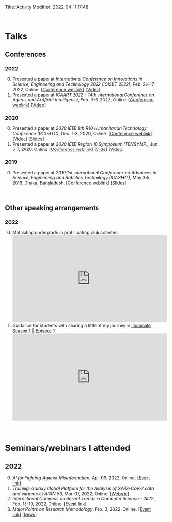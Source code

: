 Title: Activity
Modified: 2022-04-11 17:48

&nbsp;

# Talks

## Conferences
### 2022
0. Presented a paper at _International Conference on Innovations in Science, Engineering and Technology 2022 (ICISET 2022)_, Feb. 26-17, 2022, Online. [[Conference weblink](https://iciset.iiuc.ac.bd/)] [[Video](https://youtu.be/vXrQp_UEsEo)]
0. Presented a paper at _ICAART 2022 - 14th International Conference on Agents and Artificial Intelligence_, Feb. 3-5, 2022, Online. [[Conference weblink](https://icaart.scitevents.org/)] [[Video](https://youtu.be/Fbq55NbjLx4)]

### 2020
0. Presented a paper at _2020 IEEE 8th R10 Humanitarian Technology Conference (R10-HTC)_, Dec. 1-3, 2020, Online. [[Conference weblink](https://r10htc2020.org/)] [[Video](https://youtu.be/-Jsa6XK7-9Y)] [[Slides](http://dx.doi.org/10.13140/RG.2.2.24202.29122)]
0. Presented a paper at _2020 IEEE Region 10 Symposium (TENSYMP)_, Jun. 5-7, 2020, Online. [[Conference weblink](https://www.ieeer10.org/2019/03/26/ieee-tensymp-2020/)] [[Slide](http://dx.doi.org/10.13140/RG.2.2.12173.77288)] [[Video](https://youtu.be/yjQ__BJ3uiQ)]

### 2019
0. Presented a paper at _2019 1st International Conference on Advances in Science, Engineering and Robotics Technology (ICASERT)_, May 3-5, 2019, Dhaka, Bangladesh. [[Conference weblink](http://www.ieeebd.net/icasert-ewu-2019/)] [[Slides](https://www.researchgate.net/publication/343987157_IoT_Based_Smart_Energy_Management_in_Residential_Applications)]

&nbsp;

## Other speaking arrangements
### 2022
0. Motivating undergrads in praticipating club activites. <iframe src="https://www.linkedin.com/embed/feed/update/urn:li:ugcPost:6942805740931661824?compact=1" height="284" width="504" frameborder="0" allowfullscreen="" title="Embedded post"></iframe>
0. Guidance for students with sharing a little of my journey in [Illuminate Season 1 || Episode 1](https://www.facebook.com/watch/?v=546874573767684) <iframe width="504" height="284" src="https://www.youtube.com/embed/xq4ZSAaXTBI" title="lluminate Season 1 || Episode 1." frameborder="0" allow="accelerometer; autoplay; clipboard-write; encrypted-media; gyroscope; picture-in-picture" allowfullscreen></iframe>

&nbsp;

# Seminars/webinars I attended
## 2022
0. _AI for Fighting Against Misinformation_, Apr. 09, 2022, Online. [[Event link](https://www.linkedin.com/video/event/urn:li:ugcPost:6917719624696442880/)]
0. _Training: Galaxy Global Platform for the Analysis of SARS-CoV-2 data and variants_ at _APAN 53_, Mar. 07, 2022, Online. [[Website](https://apan53.apan.net/)]
0. _International Congress on Recent Trends in Computer Science - 2022_, Feb. 18-19, 2022, Online. [[Event link](https://www.linkedin.com/events/6896727219713011712/about/)]
0. _Major Points on Research Methodology_, Feb. 3, 2022, Online. [[Event link](https://www.facebook.com/events/353898259636374)] [[News](https://www.ruet.ac.bd/news-and-event/webinar-on-major-points-on-research-methodology-1#)]
